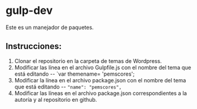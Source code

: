 # gulp-dev

Este es un manejador de paquetes.

## Instrucciones:
1. Clonar el repositorio en la carpeta de temas de Wordpress.
2. Modificar las línea en el archivo Gulpfile.js con el nombre del tema que está editando
    -- `var themename= 'pemscores';  
3. Modificar la línea en el archivo package.json con el nombre del tema que está editando
    --  `"name": "pemscores",`
4. Modificar las líneas en el archivo package.json correspondientes a la autoría y al repositorio en github.
